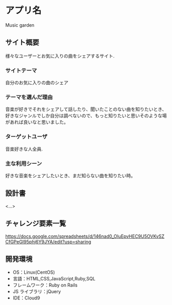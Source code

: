 # アプリ名

Music garden
  
## サイト概要

様々なユーザーとお気に入りの曲をシェアするサイト.

### サイトテーマ

自分のお気に入りの曲のシェア

### テーマを選んだ理由

音楽が好きでそれをシェアして話したり、聞いたことのない曲を知りたいとき、好きなジャンルでしか自分は調べないので、もっと知りたいと思いそのような場があれば良いなと思いました。

### ターゲットユーザ

音楽好きな人全員.

### 主な利用シーン

好きな音楽をシェアしたいとき、まだ知らない曲を知りたい時。

## 設計書

<...>

## チャレンジ要素一覧

<https://docs.google.com/spreadsheets/d/146nad0_OluEpvHEC9U5OVKvSZCfGPeGI95phj6Y9JYA/edit?usp=sharing>

## 開発環境

- OS：Linux(CentOS)
- 言語：HTML,CSS,JavaScript,Ruby,SQL
- フレームワーク：Ruby on Rails
- JS ライブラリ：jQuery
- IDE：Cloud9

